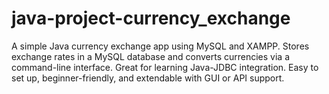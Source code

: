 # java-project-currency_exchange
A simple Java currency exchange app using MySQL and XAMPP. Stores exchange rates in a MySQL database and converts currencies via a command-line interface. Great for learning Java-JDBC integration. Easy to set up, beginner-friendly, and extendable with GUI or API support.
